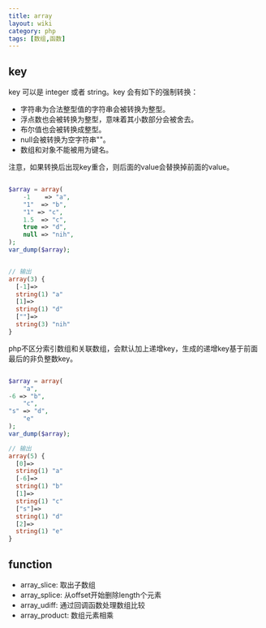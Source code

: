 ```yaml
---
title: array
layout: wiki
category: php
tags: [数组,函数]
---
```


## key

key 可以是 integer 或者 string。key 会有如下的强制转换：

* 字符串为合法整型值的字符串会被转换为整型。
* 浮点数也会被转换为整型，意味着其小数部分会被舍去。
* 布尔值也会被转换成整型。
* null会被转换为空字符串""。
* 数组和对象不能被用为键名。

注意，如果转换后出现key重合，则后面的value会替换掉前面的value。

```php

$array = array(
    -1    => "a",
    "1"  => "b",
    "1" => "c",
    1.5  => "c",
    true => "d",
    null => "nih",
);
var_dump($array);


// 输出
array(3) {
  [-1]=>
  string(1) "a"
  [1]=>
  string(1) "d"
  [""]=>
  string(3) "nih"
}

```


php不区分索引数组和关联数组，会默认加上递增key，生成的递增key基于前面最后的非负整数key。

```php

$array = array(
    "a",
-6 => "b",
    "c",
"s" => "d",
    "e"
);
var_dump($array);

// 输出
array(5) {
  [0]=>
  string(1) "a"
  [-6]=>
  string(1) "b"
  [1]=>
  string(1) "c"
  ["s"]=>
  string(1) "d"
  [2]=>
  string(1) "e"
}

```

## function

* array_slice: 取出子数组
* array_splice: 从offset开始删除length个元素
* array_udiff: 通过回调函数处理数组比较
* array_product: 数组元素相乘